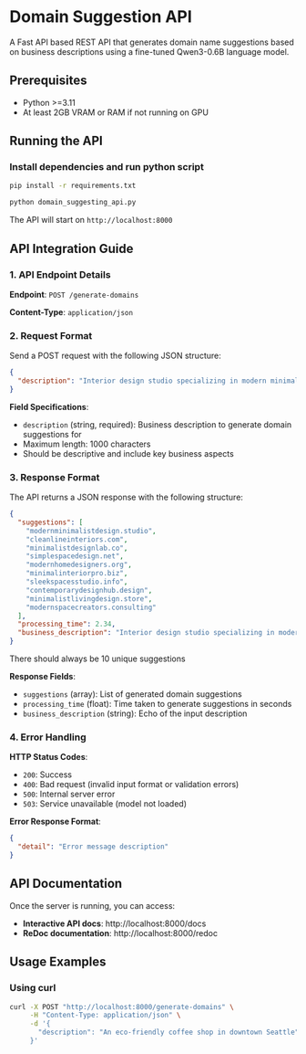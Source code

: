 # Domain Suggestion API

A Fast API based REST API that generates domain name suggestions based on business descriptions using a fine-tuned Qwen3-0.6B language model.

## Prerequisites

- Python >=3.11
- At least 2GB VRAM or RAM if not running on GPU

## Running the API

### Install dependencies and run python script
```bash
pip install -r requirements.txt
```


```bash
python domain_suggesting_api.py
```

The API will start on `http://localhost:8000`

## API Integration Guide

### 1. API Endpoint Details

**Endpoint**: `POST /generate-domains`

**Content-Type**: `application/json`

### 2. Request Format

Send a POST request with the following JSON structure:

```json
{
  "description": "Interior design studio specializing in modern minimalist homes"
}
```

**Field Specifications**:
- `description` (string, required): Business description to generate domain suggestions for
- Maximum length: 1000 characters
- Should be descriptive and include key business aspects

### 3. Response Format

The API returns a JSON response with the following structure:

```json
{
  "suggestions": [
    "modernminimalistdesign.studio",
    "cleanlineinteriors.com",
    "minimalistdesignlab.co",
    "simplespacedesign.net",
    "modernhomedesigners.org",
    "minimalinteriorpro.biz",
    "sleekspacesstudio.info",
    "contemporarydesignhub.design",
    "minimalistlivingdesign.store",
    "modernspacecreators.consulting"
  ],
  "processing_time": 2.34,
  "business_description": "Interior design studio specializing in modern minimalist homes"
}
```

There should always be 10 unique suggestions

**Response Fields**:
- `suggestions` (array): List of generated domain suggestions
- `processing_time` (float): Time taken to generate suggestions in seconds
- `business_description` (string): Echo of the input description

### 4. Error Handling

**HTTP Status Codes**:
- `200`: Success
- `400`: Bad request (invalid input format or validation errors)
- `500`: Internal server error
- `503`: Service unavailable (model not loaded)

**Error Response Format**:
```json
{
  "detail": "Error message description"
}
```

## API Documentation

Once the server is running, you can access:
- **Interactive API docs**: http://localhost:8000/docs
- **ReDoc documentation**: http://localhost:8000/redoc


## Usage Examples

### Using curl
```bash
curl -X POST "http://localhost:8000/generate-domains" \
     -H "Content-Type: application/json" \
     -d '{
       "description": "An eco-friendly coffee shop in downtown Seattle"
     }'
```
